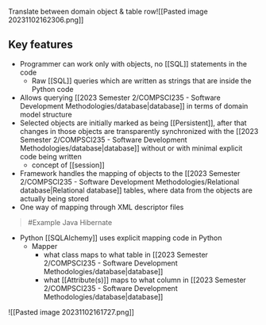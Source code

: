 Translate between domain object & table row![[Pasted image 20231102162306.png]]

## Key features
- Programmer can work only with objects, no [[SQL]] statements in the code
	- Raw [[SQL]] queries which are written as strings that are inside the Python code
- Allows querying [[2023 Semester 2/COMPSCI235 - Software Development Methodologies/database|database]] in terms of domain model structure
- Selected objects are initially marked as being [[Persistent]], after that changes in those objects are transparently synchronized with the [[2023 Semester 2/COMPSCI235 - Software Development Methodologies/database|database]] without or with minimal explicit code being written
	- concept of [[session]]
- Framework handles the mapping of objects to the [[2023 Semester 2/COMPSCI235 - Software Development Methodologies/Relational database|Relational database]] tables, where data from the objects are actually being stored
- One way of mapping through XML descriptor files
>	#Example 
>	Java Hibernate

- Python [[SQLAlchemy]] uses explicit mapping code in Python
	- Mapper
		- what class maps to what table in [[2023 Semester 2/COMPSCI235 - Software Development Methodologies/database|database]]
		- what [[Attribute(s)]] maps to what column in [[2023 Semester 2/COMPSCI235 - Software Development Methodologies/database|database]]

![[Pasted image 20231102161727.png]]